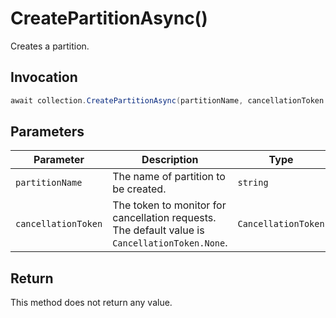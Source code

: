 # CreatePartitionAsync()

Creates a partition.

## Invocation

```c#
await collection.CreatePartitionAsync(partitionName, cancellationToken = default);
```

## Parameters

| Parameter           | Description                                                                                                   | Type                            | Required |
| ------------------- | ------------------------------------------------------------------------------------------------------------- | ------------------------------- | -------- |
| `partitionName`     | The name of partition to be created.                                                                          | `string`                        | True     |
| `cancellationToken` | The token to monitor for cancellation requests. The default value is `CancellationToken.None`.                | `CancellationToken`             | False    |

## Return

This method does not return any value.
